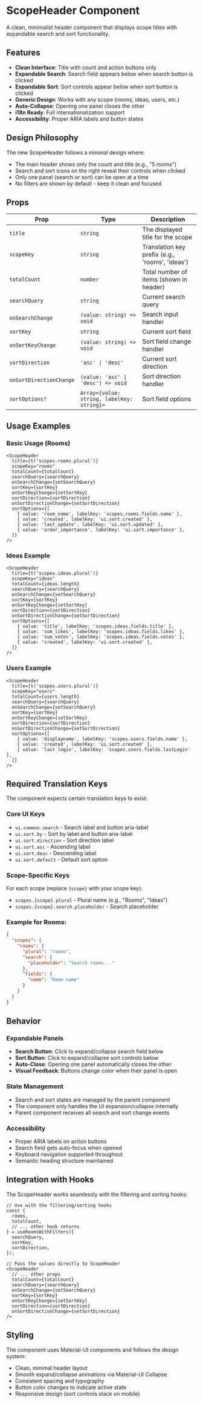# ScopeHeader Component

A clean, minimalist header component that displays scope titles with expandable search and sort functionality.

## Features

- **Clean Interface**: Title with count and action buttons only
- **Expandable Search**: Search field appears below when search button is clicked
- **Expandable Sort**: Sort controls appear below when sort button is clicked
- **Generic Design**: Works with any scope (rooms, ideas, users, etc.)
- **Auto-Collapse**: Opening one panel closes the other
- **i18n Ready**: Full internationalization support
- **Accessibility**: Proper ARIA labels and button states

## Design Philosophy

The new ScopeHeader follows a minimal design where:
- The main header shows only the count and title (e.g., "5 rooms")
- Search and sort icons on the right reveal their controls when clicked
- Only one panel (search or sort) can be open at a time
- No filters are shown by default - keep it clean and focused

## Props

| Prop | Type | Description |
|------|------|-------------|
| `title` | `string` | The displayed title for the scope |
| `scopeKey` | `string` | Translation key prefix (e.g., 'rooms', 'ideas') |
| `totalCount` | `number` | Total number of items (shown in header) |
| `searchQuery` | `string` | Current search query |
| `onSearchChange` | `(value: string) => void` | Search input handler |
| `sortKey` | `string` | Current sort field |
| `onSortKeyChange` | `(value: string) => void` | Sort field change handler |
| `sortDirection` | `'asc' \| 'desc'` | Current sort direction |
| `onSortDirectionChange` | `(value: 'asc' \| 'desc') => void` | Sort direction handler |
| `sortOptions?` | `Array<{value: string, labelKey: string}>` | Sort field options |

## Usage Examples

### Basic Usage (Rooms)

```tsx
<ScopeHeader
  title={t('scopes.rooms.plural')}
  scopeKey="rooms"
  totalCount={totalCount}
  searchQuery={searchQuery}
  onSearchChange={setSearchQuery}
  sortKey={sortKey}
  onSortKeyChange={setSortKey}
  sortDirection={sortDirection}
  onSortDirectionChange={setSortDirection}
  sortOptions={[
    { value: 'room_name', labelKey: 'scopes.rooms.fields.name' },
    { value: 'created', labelKey: 'ui.sort.created' },
    { value: 'last_update', labelKey: 'ui.sort.updated' },
    { value: 'order_importance', labelKey: 'ui.sort.importance' },
  ]}
/>
```

### Ideas Example

```tsx
<ScopeHeader
  title={t('scopes.ideas.plural')}
  scopeKey="ideas"
  totalCount={ideas.length}
  searchQuery={searchQuery}
  onSearchChange={setSearchQuery}
  sortKey={sortKey}
  onSortKeyChange={setSortKey}
  sortDirection={sortDirection}
  onSortDirectionChange={setSortDirection}
  sortOptions={[
    { value: 'title', labelKey: 'scopes.ideas.fields.title' },
    { value: 'sum_likes', labelKey: 'scopes.ideas.fields.likes' },
    { value: 'sum_votes', labelKey: 'scopes.ideas.fields.votes' },
    { value: 'created', labelKey: 'ui.sort.created' },
  ]}
/>
```

### Users Example

```tsx
<ScopeHeader
  title={t('scopes.users.plural')}
  scopeKey="users"
  totalCount={users.length}
  searchQuery={searchQuery}
  onSearchChange={setSearchQuery}
  sortKey={sortKey}
  onSortKeyChange={setSortKey}
  sortDirection={sortDirection}
  onSortDirectionChange={setSortDirection}
  sortOptions={[
    { value: 'displayname', labelKey: 'scopes.users.fields.name' },
    { value: 'created', labelKey: 'ui.sort.created' },
    { value: 'last_login', labelKey: 'scopes.users.fields.lastLogin' },
  ]}
/>
```

## Required Translation Keys

The component expects certain translation keys to exist:

### Core UI Keys
- `ui.common.search` - Search label and button aria-label
- `ui.sort.by` - Sort by label and button aria-label
- `ui.sort.direction` - Sort direction label
- `ui.sort.asc` - Ascending label
- `ui.sort.desc` - Descending label
- `ui.sort.default` - Default sort option

### Scope-Specific Keys
For each scope (replace `{scope}` with your scope key):

- `scopes.{scope}.plural` - Plural name (e.g., "Rooms", "Ideas")
- `scopes.{scope}.search.placeholder` - Search placeholder

### Example for Rooms:
```json
{
  "scopes": {
    "rooms": {
      "plural": "rooms",
      "search": {
        "placeholder": "Search rooms..."
      },
      "fields": {
        "name": "Room name"
      }
    }
  }
}
```

## Behavior

### Expandable Panels
- **Search Button**: Click to expand/collapse search field below
- **Sort Button**: Click to expand/collapse sort controls below
- **Auto-Close**: Opening one panel automatically closes the other
- **Visual Feedback**: Buttons change color when their panel is open

### State Management
- Search and sort states are managed by the parent component
- The component only handles the UI expansion/collapse internally
- Parent component receives all search and sort change events

### Accessibility
- Proper ARIA labels on action buttons
- Search field gets auto-focus when opened
- Keyboard navigation supported throughout
- Semantic heading structure maintained

## Integration with Hooks

The ScopeHeader works seamlessly with the filtering and sorting hooks:

```tsx
// Use with the filtering/sorting hooks
const {
  rooms,
  totalCount,
  // ... other hook returns
} = useRoomsWithFilters({
  searchQuery,
  sortKey,
  sortDirection,
});

// Pass the values directly to ScopeHeader
<ScopeHeader
  // ... other props
  totalCount={totalCount}
  searchQuery={searchQuery}
  onSearchChange={setSearchQuery}
  sortKey={sortKey}
  onSortKeyChange={setSortKey}
  sortDirection={sortDirection}
  onSortDirectionChange={setSortDirection}
/>
```

## Styling

The component uses Material-UI components and follows the design system:

- Clean, minimal header layout
- Smooth expand/collapse animations via Material-UI Collapse
- Consistent spacing and typography
- Button color changes to indicate active state
- Responsive design (sort controls stack on mobile)
